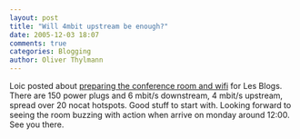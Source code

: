 ```yaml
---
layout: post
title: "Will 4mbit upstream be enough?"
date: 2005-12-03 18:07
comments: true
categories: Blogging
author: Oliver Thylmann
---
```




Loic posted about [preparing the conference room and wifi](http://lesblogs.typepad.com/blog/2005/12/preparing_the_c.html) for Les Blogs. There are 150 power plugs and 6 mbit/s downstream, 4 mbit/s upstream, spread over 20 nocat hotspots. Good stuff to start with. Looking forward to seeing the room buzzing with action when arrive on monday around 12:00. See you there.







